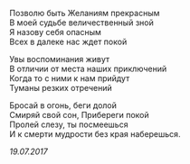 Позволю быть Желаниям прекрасным  
В моей судьбе величественный зной  
Я назову себя опасным  
Всех в далеке нас ждет покой  

Увы воспоминания живут  
В отличии от места наших приключений  
Когда то с ними к нам прийдут  
Туманы резких отречений  

Бросай в огонь, беги долой  
Смиряй свой сон, Прибереги покой  
Пролей слезу, ты посмеешься   
И к смерти мудрости без края наберешься.  

*19.07.2017*